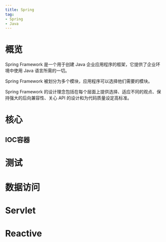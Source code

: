 ```yaml
---
title: Spring
tag:
- Spring
- Java
---
```


# 概览

Spring Framework 是一个用于创建 Java 企业应用程序的框架，它提供了企业环境中使用 Java 语言所需的一切。

Spring Framework 被划分为多个模块，应用程序可以选择他们需要的模块。

Spring Framework 的设计理念包括在每个层面上提供选择、适应不同的观点、保持强大的后向兼容性、关心 API 的设计和为代码质量设定高标准。

# 核心

## IOC容器



# 测试

# 数据访问

# Servlet

# Reactive

